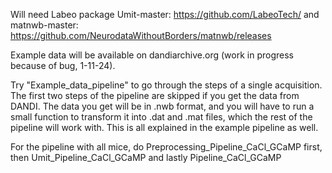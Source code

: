 Will need Labeo package Umit-master: https://github.com/LabeoTech/ and matnwb-master: https://github.com/NeurodataWithoutBorders/matnwb/releases

Example data will be available on dandiarchive.org (work in progress because of bug, 1-11-24).

Try "Example_data_pipeline" to go through the steps of a single acquisition. The first two steps of the pipeline are skipped if you get the data from DANDI. The data you get will be in .nwb format, and you will have to run a small function to transform it into .dat and .mat files, which the rest of the pipeline will work with. This is all explained in the example pipeline as well.  

For the pipeline with all mice, do Preprocessing_Pipeline_CaCl_GCaMP first, then Umit_Pipeline_CaCl_GCaMP and lastly Pipeline_CaCl_GCaMP
